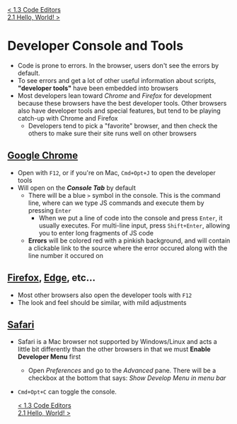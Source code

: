 <div>
    <a href="./1.3-code-editors.md">< 1.3 Code Editors</a>
</div>
<div>
    <a href="../chapter-2/2.1-hello-world.md"> 2.1 Hello, World! ></a>
</div>

# Developer Console and Tools

- Code is prone to errors. In the browser, users don't see the errors by default.
- To see errors and get a lot of other useful information about scripts, **"developer tools"** have been embedded into browsers
- Most developers lean toward _Chrome_ and _Firefox_ for development because these browsers have the best developer tools. Other browsers also have developer tools and special features, but tend to be playing catch-up with Chrome and Firefox
  - Developers tend to pick a "favorite" browser, and then check the others to make sure their site runs well on other browsers

## <a href="https://google.com/chrome">**Google Chrome**</a>

- Open with `F12`, or if you're on Mac, `Cmd+Opt+J` to open the developer tools
- Will open on the _**Console Tab**_ by default
  - There will be a blue `>` symbol in the console. This is the command line, where can we type JS commands and execute them by pressing `Enter`
    - When we put a line of code into the console and press `Enter`, it usually executes. For multi-line input, press `Shift+Enter`, allowing you to enter long fragments of JS code
  - **Errors** will be colored red with a pinkish background, and will contain a clickable link to the source where the error occured along with the line number it occured on

## **<a href="https://www.mozilla.com/firefox">Firefox</a>, <a href="https://www.microsoft.com/en-us/edge">Edge</a>, etc...**

- Most other browsers also open the developer tools with `F12`
- The look and feel should be similar, with mild adjustments

## <a href="https://www.apple.com/safari/">**Safari**</a>

- Safari is a Mac browser not supported by Windows/Linux and acts a little bit differently than the other browsers in that we must **Enable Developer Menu** first
  - Open _Preferences_ and go to the _Advanced_ pane. There will be a checkbox at the bottom that says: _Show Develop Menu in menu bar_
- `Cmd+Opt+C` can toggle the console.

  <div>
      <a href="./1.3-code-editors.md">< 1.3 Code Editors</a>
  </div>
  <div>
      <a href="../chapter-2/2.1-hello-world.md"> 2.1 Hello, World! ></a>
  </div>

